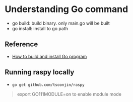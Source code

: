 # Understanding Go command

- go build: build binary. only main.go will be built
- go install: install to go path


## Reference

- [How to build and install Go program](digitalocean.com/community/tutorials/how-to-build-and-install-go-programs)

## Running raspy locally

- `go get github.com/tsoonjin/raspy`
> export GO111MODULE=on to enable module mode
